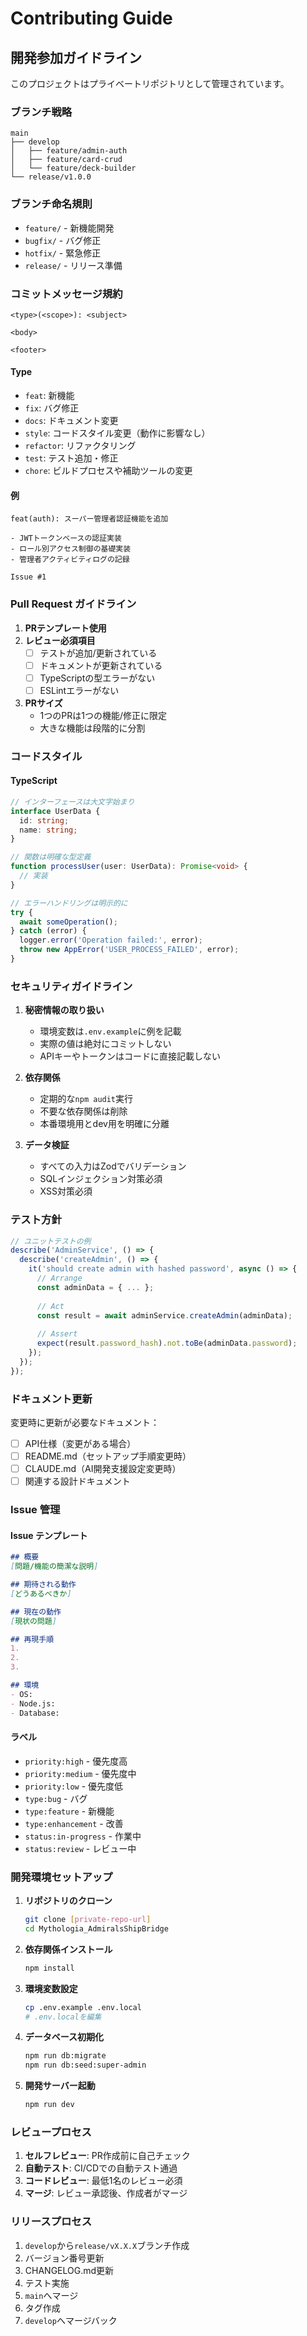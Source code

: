 # Contributing Guide

## 開発参加ガイドライン

このプロジェクトはプライベートリポジトリとして管理されています。

### ブランチ戦略

```
main
├── develop
│   ├── feature/admin-auth
│   ├── feature/card-crud
│   └── feature/deck-builder
└── release/v1.0.0
```

### ブランチ命名規則
- `feature/` - 新機能開発
- `bugfix/` - バグ修正
- `hotfix/` - 緊急修正
- `release/` - リリース準備

### コミットメッセージ規約

```
<type>(<scope>): <subject>

<body>

<footer>
```

#### Type
- `feat`: 新機能
- `fix`: バグ修正
- `docs`: ドキュメント変更
- `style`: コードスタイル変更（動作に影響なし）
- `refactor`: リファクタリング
- `test`: テスト追加・修正
- `chore`: ビルドプロセスや補助ツールの変更

#### 例
```
feat(auth): スーパー管理者認証機能を追加

- JWTトークンベースの認証実装
- ロール別アクセス制御の基礎実装
- 管理者アクティビティログの記録

Issue #1
```

### Pull Request ガイドライン

1. **PRテンプレート使用**
2. **レビュー必須項目**
   - [ ] テストが追加/更新されている
   - [ ] ドキュメントが更新されている
   - [ ] TypeScriptの型エラーがない
   - [ ] ESLintエラーがない

3. **PRサイズ**
   - 1つのPRは1つの機能/修正に限定
   - 大きな機能は段階的に分割

### コードスタイル

#### TypeScript
```typescript
// インターフェースは大文字始まり
interface UserData {
  id: string;
  name: string;
}

// 関数は明確な型定義
function processUser(user: UserData): Promise<void> {
  // 実装
}

// エラーハンドリングは明示的に
try {
  await someOperation();
} catch (error) {
  logger.error('Operation failed:', error);
  throw new AppError('USER_PROCESS_FAILED', error);
}
```

### セキュリティガイドライン

1. **秘密情報の取り扱い**
   - 環境変数は`.env.example`に例を記載
   - 実際の値は絶対にコミットしない
   - APIキーやトークンはコードに直接記載しない

2. **依存関係**
   - 定期的な`npm audit`実行
   - 不要な依存関係は削除
   - 本番環境用とdev用を明確に分離

3. **データ検証**
   - すべての入力はZodでバリデーション
   - SQLインジェクション対策必須
   - XSS対策必須

### テスト方針

```typescript
// ユニットテストの例
describe('AdminService', () => {
  describe('createAdmin', () => {
    it('should create admin with hashed password', async () => {
      // Arrange
      const adminData = { ... };
      
      // Act
      const result = await adminService.createAdmin(adminData);
      
      // Assert
      expect(result.password_hash).not.toBe(adminData.password);
    });
  });
});
```

### ドキュメント更新

変更時に更新が必要なドキュメント：
- [ ] API仕様（変更がある場合）
- [ ] README.md（セットアップ手順変更時）
- [ ] CLAUDE.md（AI開発支援設定変更時）
- [ ] 関連する設計ドキュメント

### Issue 管理

#### Issue テンプレート
```markdown
## 概要
[問題/機能の簡潔な説明]

## 期待される動作
[どうあるべきか]

## 現在の動作
[現状の問題]

## 再現手順
1. 
2. 
3. 

## 環境
- OS: 
- Node.js: 
- Database: 
```

#### ラベル
- `priority:high` - 優先度高
- `priority:medium` - 優先度中
- `priority:low` - 優先度低
- `type:bug` - バグ
- `type:feature` - 新機能
- `type:enhancement` - 改善
- `status:in-progress` - 作業中
- `status:review` - レビュー中

### 開発環境セットアップ

1. **リポジトリのクローン**
   ```bash
   git clone [private-repo-url]
   cd Mythologia_AdmiralsShipBridge
   ```

2. **依存関係インストール**
   ```bash
   npm install
   ```

3. **環境変数設定**
   ```bash
   cp .env.example .env.local
   # .env.localを編集
   ```

4. **データベース初期化**
   ```bash
   npm run db:migrate
   npm run db:seed:super-admin
   ```

5. **開発サーバー起動**
   ```bash
   npm run dev
   ```

### レビュープロセス

1. **セルフレビュー**: PR作成前に自己チェック
2. **自動テスト**: CI/CDでの自動テスト通過
3. **コードレビュー**: 最低1名のレビュー必須
4. **マージ**: レビュー承認後、作成者がマージ

### リリースプロセス

1. `develop`から`release/vX.X.X`ブランチ作成
2. バージョン番号更新
3. CHANGELOG.md更新
4. テスト実施
5. `main`へマージ
6. タグ作成
7. `develop`へマージバック